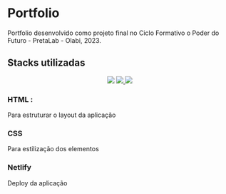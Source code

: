 # Portfolio
Portfolio desenvolvido como projeto final no Ciclo Formativo o Poder do Futuro - PretaLab - Olabi, 2023.

## Stacks utilizadas

<p align='center'> <a href="https://developer.mozilla.org/pt-BR/docs/Web/HTML" target="_blank"> <img src="https://img.shields.io/badge/HTML5-E34F26?style=for-the-badge&logo=html5&logoColor=white" /></a>
 <a href="https://developer.mozilla.org/pt-BR/docs/Web/CSS" target="_blank"><img src="https://img.shields.io/badge/CSS3-1572B6?style=for-the-badge&logo=css3&logoColor=white" />  </a>
 <a href="https://app.netlify.com/" target="_blank"><img src='https://img.shields.io/badge/Netlify-00C7B7?style=for-the-badge&logo=netlify&logoColor=white'/></a>

### HTML : 
<span color="300">Para estruturar o layout da aplicação </span>

### CSS
Para estilização dos elementos

### Netlify
Deploy da aplicação